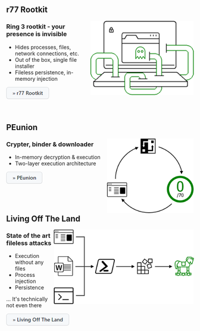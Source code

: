 ## r77 Rootkit

<a href="https://github.com/bytecode77/r77-rootkit"><img height="200" align='right' src="images/r77-rootkit.png"></a>

### Ring 3 rootkit - your presence is invisible

 - Hides processes, files, network connections, etc.
 - Out of the box, single file installer
 - Fileless persistence, in-memory injection

[![](images/button-r77-rootkit.png)](https://github.com/bytecode77/r77-rootkit)

<br />

## PEunion

<a href="https://github.com/bytecode77/pe-union"><img height="200" align='right' src="images/pe-union.png"></a>

### Crypter, binder & downloader

 - In-memory decryption & execution
 - Two-layer execution architecture

[![](images/button-pe-union.png)](https://github.com/bytecode77/pe-union)

<br />
<br />

## Living Off The Land

<a href="https://github.com/bytecode77/living-off-the-land"><img height="200" align='right' src="images/living-off-the-land.png"></a>

### State of the art fileless attacks

 - Execution without any files
 - Process injection
 - Persistence

... It's technically not even there

[![](images/button-living-off-the-land.png)](https://github.com/bytecode77/living-off-the-land)